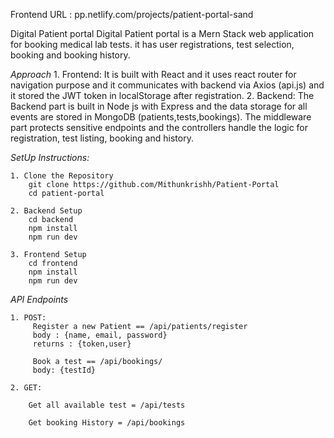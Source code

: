 
Frontend URL : pp.netlify.com/projects/patient-portal-sand

Digital Patient portal
Digital Patient portal is a Mern Stack web application for booking medical lab tests. it has user registrations, test selection, booking and booking history.

*Approach*
    1. Frontend:
        It is built with React and it uses react router for navigation purpose and it communicates with backend via Axios (api.js) and it stored the JWT token in localStorage after registration. 
    2. Backend:
        The Backend part is built in Node js with Express and the data storage for all events are stored in MongoDB (patients,tests,bookings). The middleware part protects sensitive endpoints and the controllers handle the logic for registration, test listing, booking and history.


*SetUp Instructions:* 

    1. Clone the Repository
        git clone https://github.com/Mithunkrishh/Patient-Portal
        cd patient-portal

    2. Backend Setup
        cd backend
        npm install
        npm run dev

    3. Frontend Setup
        cd frontend
        npm install
        npm run dev

*API Endpoints*

    1. POST:
         Register a new Patient == /api/patients/register 
         body : {name, email, password}
         returns : {token,user}

         Book a test == /api/bookings/
         body: {testId}

    2. GET:

        Get all available test = /api/tests

        Get booking History = /api/bookings
